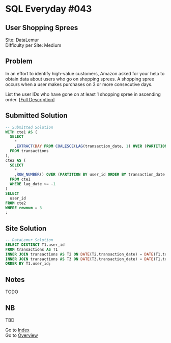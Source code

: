 # SQL Everyday \#043

## User Shopping Sprees

Site: DataLemur\
Difficulty per Site: Medium

## Problem

In an effort to identify high-value customers, Amazon asked for your help to obtain data about users who go on shopping sprees. A shopping spree occurs when a user makes purchases on 3 or more consecutive days.

List the user IDs who have gone on at least 1 shopping spree in ascending order. [[Full Description](https://datalemur.com/questions/amazon-shopping-spree)]

## Submitted Solution

```sql
-- Submitted Solution
WITH cte1 AS (
  SELECT
    *
    ,EXTRACT(DAY FROM COALESCE(LAG(transaction_date, 1) OVER (PARTITION BY user_id ORDER BY transaction_date ASC), transaction_date) - transaction_date) AS lag_date
  FROM transactions
),
cte2 AS (
  SELECT
    *
    ,ROW_NUMBER() OVER (PARTITION BY user_id ORDER BY transaction_date ASC) AS rownum
  FROM cte1
  WHERE lag_date >= -1
)
SELECT
  user_id
FROM cte2
WHERE rownum = 3
;
```

## Site Solution

```sql
-- DataLemur Solution 
SELECT DISTINCT T1.user_id
FROM transactions AS T1
INNER JOIN transactions AS T2 ON DATE(T2.transaction_date) = DATE(T1.transaction_date) + 1
INNER JOIN transactions AS T3 ON DATE(T3.transaction_date) = DATE(T1.transaction_date) + 2
ORDER BY T1.user_id;
```

## Notes

TODO

## NB

TBD

Go to [Index](../?tab=readme-ov-file#index)\
Go to [Overview](../?tab=readme-ov-file)
